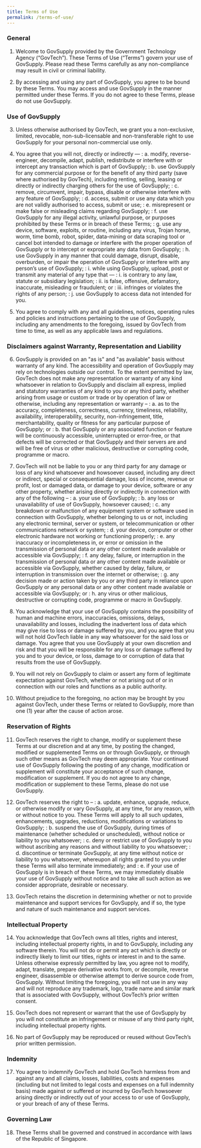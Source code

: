 ```yaml
---
title: Terms of Use
permalink: /terms-of-use/
---
```

### **General**

1. Welcome to GovSupply provided by the Government Technology Agency (“GovTech”). These Terms of Use (“Terms”) govern your use of GovSupply. Please read these Terms carefully as any non-compliance may result in civil or criminal liability.

2. By accessing and using any part of GovSupply, you agree to be bound by these Terms. You may access and use GovSupply in the manner permitted under these Terms. If you do not agree to these Terms, please do not use GovSupply.

### **Use of GovSupply**

3. Unless otherwise authorised by GovTech, we grant you a non-exclusive, limited, revocable, non-sub-licensable and non-transferable right to use GovSupply for your personal non-commercial use only.

4. You agree that you will not, directly or indirectly —
: a. modify, reverse-engineer, decompile, adapt, publish, redistribute or interfere with or intercept any transaction which is part of GovSupply;
: b. use GovSupply for any commercial purpose or for the benefit of any third party (save where authorised by GovTech), including renting, selling, leasing or directly or indirectly charging others for the use of GovSupply;
: c. remove, circumvent, impair, bypass, disable or otherwise interfere with any feature of GovSupply;
: d. access, submit or use any data which you are not validly authorised to access, submit or use;
: e. misrepresent or make false or misleading claims regarding GovSupply;
: f. use GovSupply for any illegal activity, unlawful purpose, or purposes prohibited by these Terms or in breach of these Terms;
: g. use any device, software, exploits, or routine, including any virus, Trojan horse, worm, time bomb, robot, spider, data-mining or data scraping tool or cancel bot intended to damage or interfere with the proper operation of GovSupply or to intercept or expropriate any data from GovSupply;
: h. use GovSupply in any manner that could damage, disrupt, disable, overburden, or impair the operation of GovSupply or interfere with any person’s use of GovSupply;
: i. while using GovSupply, upload, post or transmit any material of any type that —
  : i. is contrary to any law, statute or subsidiary legislation;
  : ii. is false, offensive, defamatory, inaccurate, misleading or fraudulent; or
  : iii. infringes or violates the rights of any person;
: j. use GovSupply to access data not intended for you.

5. You agree to comply with any and all guidelines, notices, operating rules and policies and instructions pertaining to the use of GovSupply, including any amendments to the foregoing, issued by GovTech from time to time, as well as any applicable laws and regulations.

### **Disclaimers against Warranty, Representation and Liability**

6. GovSupply is provided on an "as is" and "as available" basis without warranty of any kind. The accessibility and operation of GovSupply may rely on technologies outside our control. To the extent permitted by law, GovTech does not make any representation or warranty of any kind whatsoever in relation to GovSupply and disclaim all express, implied and statutory warranties of any kind to you or any third party, whether arising from usage or custom or trade or by operation of law or otherwise, including any representation or warranty –
: a. as to the accuracy, completeness, correctness, currency, timeliness, reliability, availability, interoperability, security, non-infringement, title, merchantability, quality or fitness for any particular purpose of GovSupply; or
: b. that GovSupply or any associated function or feature will be continuously accessible, uninterrupted or error-free, or that defects will be corrected or that GovSupply and their servers are and will be free of virus or other malicious, destructive or corrupting code, programme or macro.

7. GovTech will not be liable to you or any third party for any damage or loss of any kind whatsoever and howsoever caused, including any direct or indirect, special or consequential damage, loss of income, revenue or profit, lost or damaged data, or damage to your device, software or any other property, whether arising directly or indirectly in connection with any of the following –
: a. your use of GovSupply;
: b. any loss or unavailability of use of GovSupply, howsoever caused;
: c. any breakdown or malfunction of any equipment system or software used in connection with GovSupply, whether belonging to us or not, including any electronic terminal, server or system, or telecommunication or other communications network or system;
: d. your device, computer or other electronic hardware not working or functioning properly;
: e. any inaccuracy or incompleteness in, or error or omission in the transmission of personal data or any other content made available or accessible via GovSupply;
: f. any delay, failure, or interruption in the transmission of personal data or any other content made available or accessible via GovSupply, whether caused by delay, failure, or interruption in transmission over the internet or otherwise;
: g. any decision made or action taken by you or any third party in reliance upon GovSupply or any personal data or any other content made available or accessible via GovSupply; or
: h. any virus or other malicious, destructive or corrupting code, programme or macro in GovSupply.

8. You acknowledge that your use of GovSupply contains the possibility of human and machine errors, inaccuracies, omissions, delays, unavailability and losses, including the inadvertent loss of data which may give rise to loss or damage suffered by you, and you agree that you will not hold GovTech liable in any way whatsoever for the said loss or damage. You agree that you use GovSupply at your own discretion and risk and that you will be responsible for any loss or damage suffered by you and to your device, or loss, damage to or corruption of data that results from the use of GovSupply.

9. You will not rely on GovSupply to claim or assert any form of legitimate expectation against GovTech, whether or not arising out of or in connection with our roles and functions as a public authority.

10. Without prejudice to the foregoing, no action may be brought by you against GovTech, under these Terms or related to GovSupply, more than one (1) year after the cause of action arose.

### **Reservation of Rights**

11. GovTech reserves the right to change, modify or supplement these Terms at our discretion and at any time, by posting the changed, modified or supplemented Terms on or through GovSupply, or through such other means as GovTech may deem appropriate. Your continued use of GovSupply following the posting of any change, modification or supplement will constitute your acceptance of such change, modification or supplement. If you do not agree to any change, modification or supplement to these Terms, please do not use GovSupply.

12. GovTech reserves the right to –
: a. update, enhance, upgrade, reduce, or otherwise modify or vary GovSupply, at any time, for any reason, with or without notice to you. These Terms will apply to all such updates, enhancements, upgrades, reductions, modifications or variations to GovSupply;
: b. suspend the use of GovSupply, during times of maintenance (whether scheduled or unscheduled), without notice or liability to you whatsoever;
: c. deny or restrict use of GovSupply to you without ascribing any reasons and without liability to you whatsoever;
: d. discontinue or terminate GovSupply, at any time without notice or liability to you whatsoever, whereupon all rights granted to you under these Terms will also terminate immediately; and
: e. if your use of GovSupply is in breach of these Terms, we may immediately disable your use of GovSupply without notice and to take all such action as we consider appropriate, desirable or necessary.

13. GovTech retains the discretion in determining whether or not to provide maintenance and support services for GovSupply, and if so, the type and nature of such maintenance and support services.


### **Intellectual Property**

14. You acknowledge that GovTech owns all titles, rights and interest, including intellectual property rights, in and to GovSupply, including any software therein. You will not do or permit any act which is directly or indirectly likely to limit our titles, rights or interest in and to the same. Unless otherwise expressly permitted by law, you agree not to modify, adapt, translate, prepare derivative works from, or decompile, reverse engineer, disassemble or otherwise attempt to derive source code from, GovSupply. Without limiting the foregoing, you will not use in any way and will not reproduce any trademark, logo, trade name and similar mark that is associated with GovSupply, without GovTech’s prior written consent.

15. GovTech does not represent or warrant that the use of GovSupply by you will not constitute an infringement or misuse of any third party right, including intellectual property rights.

16. No part of GovSupply may be reproduced or reused without GovTech’s prior written permission.

### **Indemnity**

17. You agree to indemnify GovTech and hold GovTech harmless from and against any and all claims, losses, liabilities, costs and expenses (including but not limited to legal costs and expenses on a full indemnity basis) made against or suffered or incurred by GovTech howsoever arising directly or indirectly out of your access to or use of GovSupply, or your breach of any of these Terms.

### **Governing Law**

18. These Terms shall be governed and construed in accordance with laws of the Republic of Singapore.